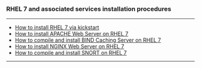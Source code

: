 ### RHEL 7 and associated services installation procedures
- - - -
- [How to install RHEL 7 via kickstart](https://github.com/nomorespice/rhel7-howto/wiki/How-to-install-RHEL-7-via-kickstart)
- [How to install APACHE Web Server on RHEL 7](https://github.com/nomorespice/rhel7-howto/wiki/How-to-install-APACHE-Web-Server-on-RHEL-7)
- [How to compile and install BIND Caching Server on RHEL 7](https://github.com/nomorespice/rhel7-howto/wiki/How-to-compile-and-install-BIND-Caching-Server-on-RHEL-7)
- [How to install NGINX Web Server on RHEL 7](https://github.com/nomorespice/rhel7-howto/wiki/How-to-install-NGINX-Web-Server-on-RHEL-7)
- [How to compile and install SNORT on RHEL 7](https://github.com/nomorespice/rhel7-howto/wiki/How-to-compile-and-install-SNORT-on-RHEL-7)
- - - -
